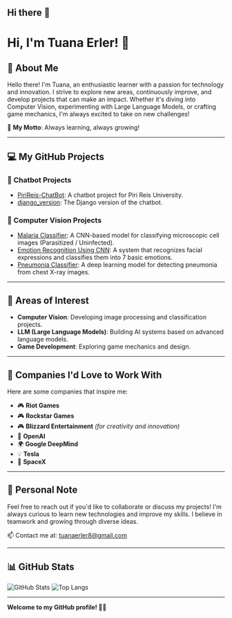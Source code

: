 ## Hi there 👋

# Hi, I'm Tuana Erler! 👋

## 📌 About Me
Hello there! I'm Tuana, an enthusiastic learner with a passion for technology and innovation. I strive to explore new areas, continuously improve, and develop projects that can make an impact. Whether it's diving into Computer Vision, experimenting with Large Language Models, or crafting game mechanics, I'm always excited to take on new challenges!

🌟 **My Motto**: Always learning, always growing!

---

## 💻 My GitHub Projects
### 🤖 Chatbot Projects
- [PiriReis-ChatBot](https://github.com/tnerler/PiriReis-ChatBot): A chatbot project for Piri Reis University.
- [django_version](https://github.com/tnerler/django_version): The Django version of the chatbot.

### 🧠 Computer Vision Projects
- [Malaria Classifier](https://github.com/tnerler/Malaria-Classifier): A CNN-based model for classifying microscopic cell images (Parasitized / Uninfected).
- [Emotion Recognition Using CNN](https://github.com/tnerler/Emotion-Recognition-Using-CNN): A system that recognizes facial expressions and classifies them into 7 basic emotions.
- [Pneumonia Classifier](https://github.com/tnerler/Pneumonia-Classifier): A deep learning model for detecting pneumonia from chest X-ray images.

---

## 🌟 Areas of Interest
- **Computer Vision**: Developing image processing and classification projects.
- **LLM (Large Language Models)**: Building AI systems based on advanced language models.
- **Game Development**: Exploring game mechanics and design.

---

## 🏢 Companies I'd Love to Work With
Here are some companies that inspire me:
- 🎮 **Riot Games**
- 🎮 **Rockstar Games**
- 🎮 **Blizzard Entertainment** *(for creativity and innovation)*
- 🦄 **OpenAI**
- 🌍 **Google DeepMind**
- 💡 **Tesla**
- 🚗 **SpaceX**

---

## 🌈 Personal Note
Feel free to reach out if you'd like to collaborate or discuss my projects! I'm always curious to learn new technologies and improve my skills. I believe in teamwork and growing through diverse ideas. 

📫 Contact me at: [tuanaerler8@gmail.com](mailto:tuanaerler8@gmail.com)

---

## 📊 GitHub Stats
![GitHub Stats](https://github-readme-stats.vercel.app/api?username=tnerler&show_icons=true&theme=radical)
![Top Langs](https://github-readme-stats.vercel.app/api/top-langs/?username=tnerler&layout=compact&theme=radical)

---

**Welcome to my GitHub profile! 👩‍💻**
